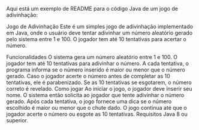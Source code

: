 
Aqui está um exemplo de README para o código Java de um jogo de adivinhação:

Jogo de Adivinhação
Este é um simples jogo de adivinhação implementado em Java, onde o usuário deve tentar adivinhar um número aleatório gerado pelo sistema entre 1 e 100. O jogador tem até 10 tentativas para acertar o número.

Funcionalidades
O sistema gera um número aleatório entre 1 e 100.
O jogador tem até 10 tentativas para adivinhar o número.
A cada tentativa, o programa informa se o número inserido é maior ou menor que o número gerado.
Caso o jogador acerte o número antes de completar as 10 tentativas, ele é parabenizado.
Se as 10 tentativas se esgotarem, o número correto é revelado.
Como jogar
Ao iniciar o jogo, o jogador deve inserir seu nome.
O sistema então solicita ao jogador que tente adivinhar o número gerado.
Após cada tentativa, o jogo fornece uma dica se o número escolhido é maior ou menor que o chute dado.
O jogo continua até que o jogador acerte o número ou esgote as 10 tentativas.
Requisitos
Java 8 ou superior.
